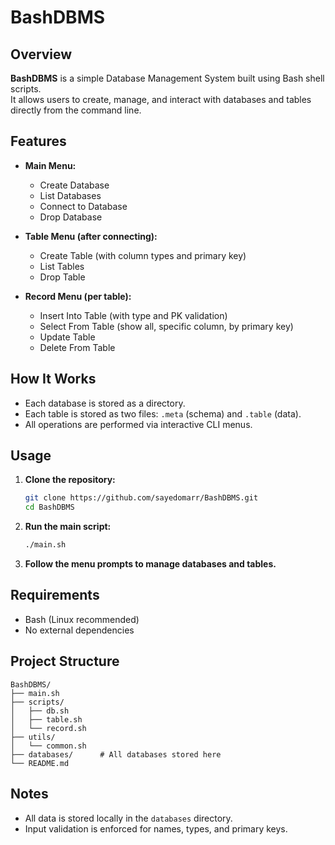 # BashDBMS

## Overview

**BashDBMS** is a simple Database Management System built using Bash shell scripts.  
It allows users to create, manage, and interact with databases and tables directly from the command line.

## Features

- **Main Menu:**
  - Create Database
  - List Databases
  - Connect to Database
  - Drop Database

- **Table Menu (after connecting):**
  - Create Table (with column types and primary key)
  - List Tables
  - Drop Table

- **Record Menu (per table):**
  - Insert Into Table (with type and PK validation)
  - Select From Table (show all, specific column, by primary key)
  - Update Table
  - Delete From Table

## How It Works

- Each database is stored as a directory.
- Each table is stored as two files: `.meta` (schema) and `.table` (data).
- All operations are performed via interactive CLI menus.

## Usage

1. **Clone the repository:**
   ```bash
   git clone https://github.com/sayedomarr/BashDBMS.git
   cd BashDBMS
   ```

2. **Run the main script:**
   ```bash
   ./main.sh
   ```

3. **Follow the menu prompts to manage databases and tables.**

## Requirements

- Bash (Linux recommended)
- No external dependencies

## Project Structure

```
BashDBMS/
├── main.sh
├── scripts/
│   ├── db.sh
│   ├── table.sh
│   └── record.sh
├── utils/
│   └── common.sh
├── databases/      # All databases stored here
└── README.md
```

## Notes

- All data is stored locally in the `databases` directory.
- Input validation is enforced for names, types, and primary keys.



